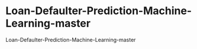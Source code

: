 # Loan-Defaulter-Prediction-Machine-Learning-master
Loan-Defaulter-Prediction-Machine-Learning-master
